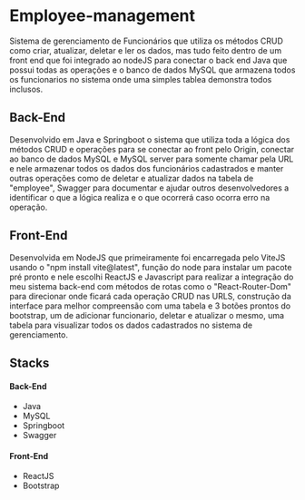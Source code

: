 # Employee-management
  Sistema de gerenciamento de Funcionários que utiliza os métodos CRUD como criar, atualizar, deletar e ler os dados, mas tudo feito dentro de um front end que foi integrado ao nodeJS para conectar o back end Java que possui todas as operações e o banco de dados MySQL que armazena todos os funcionarios no sistema onde uma simples tablea demonstra todos inclusos.

## Back-End
  Desenvolvido em Java e Springboot o sistema que utiliza toda a lógica dos métodos CRUD e operações para se conectar ao front pelo Origin, conectar ao banco de dados MySQL e MySQL server para somente chamar pela URL e nele armazenar todos os dados dos funcionários cadastrados e manter outras operações como de deletar e atualizar dados na tabela de "employee", Swagger para documentar e ajudar outros desenvolvedores a identificar o que a lógica realiza e o que ocorrerá caso ocorra erro na operação.

## Front-End
  Desenvolvida em NodeJS que primeiramente foi encarregada pelo ViteJS usando o "npm install vite@latest", função do node para instalar um pacote pré pronto e nele escolhi ReactJS e Javascript para realizar a integração do meu sistema back-end com métodos de rotas como o "React-Router-Dom" para direcionar onde ficará cada operação CRUD nas URLS, construção da interface para melhor compreensão com uma tabela e 3 botões prontos do bootstrap, um de adicionar funcionario, deletar e atualizar o mesmo, uma tabela para visualizar todos os dados cadastrados no sistema de gerenciamento.

## Stacks
#### Back-End
- Java
- MySQL
- Springboot
- Swagger

#### Front-End
- ReactJS
- Bootstrap
